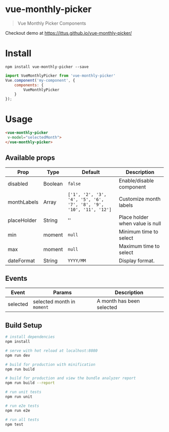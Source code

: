 # vue-monthly-picker

> Vue Monthly Picker Components

Checkout demo at https://ittus.github.io/vue-monthly-picker/
# Install
```
npm install vue-monthly-picker --save
```
```javascript
import VueMonthlyPicker from 'vue-monthly-picker'
Vue.component('my-component', {
    components: {
        VueMonthlyPicker
    }
});
```
# Usage

```html
<vue-monthly-picker
 v-model="selectedMonth">
</vue-monthly-picker>
```

## Available props


| Prop                  | Type            | Default     | Description                              |
|-----------------------|-----------------|-------------|------------------------------------------|
| disabled                 | Boolean    |      `false`     | Enable/disable component             |
| monthLabels                  | Array          |    `['1', '2', '3', '4', '5', '6', '7', '8', '9', '10', '11', '12']`         | Customize month labels                      |
| placeHolder                  | String          |    ''         | Place holder when value is null                      |
| min                  | moment          |    `null`         | Minimum time to select                      |
| max                  | moment          |    `null`         | Maximum time to select                      |
| dateFormat                  | String          |    `YYYY/MM`         | Display format.                      |

## Events

| Event | Params | Description |
|-------|--------|-------------|
|selected| selected month in `moment`| A month has been selected |

## Build Setup

``` bash
# install dependencies
npm install

# serve with hot reload at localhost:8080
npm run dev

# build for production with minification
npm run build

# build for production and view the bundle analyzer report
npm run build --report

# run unit tests
npm run unit

# run e2e tests
npm run e2e

# run all tests
npm test
```
